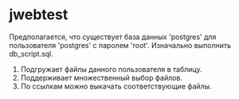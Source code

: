 # jwebtest

Предполагается, что существует база данных 'postgres' для пользователя 'postgres' с паролем 'root'. 
Изначально выполнить db_script.sql.

1) Подгружает файлы данного пользователя в таблицу.
2) Поддерживает множественный выбор файлов.
3) По ссылкам можно выкачать соответствующие файлы.
